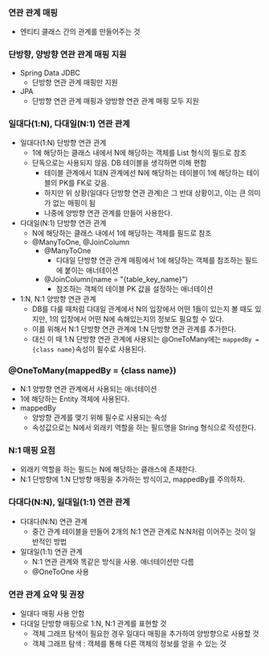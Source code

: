 ### 연관 관계 매핑
- 엔티티 클래스 간의 관계를 만들어주는 것

### 단방향, 양방향 연관 관계 매핑 지원
- Spring Data JDBC
  - 단방향 연관 관계 매핑만 지원
- JPA
  - 단방향 연관 관계 매핑과 양방향 연관 관계 매핑 모두 지원 

### 일대다(1:N), 다대일(N:1) 연관 관계
- 일대다(1:N) 단방향 연관 관계
  - 1에 해당하는 클래스 내에서 N에 해당하는 객체를 List 형식의 필드로 참조
  - 단독으로는 사용되지 않음. DB 테이블을 생각하면 이해 편함
    - 테이블 관계에서 1대N 관계에선 N에 해당하는 테이블이 1에 해당하는 테이블의 PK를 FK로 갖음.
    - 하지만 위 상황(일대다 단방향 연관 관계)은 그 반대 상황이고, 이는 큰 의미가 없는 매핑이 됨
    - 나중에 양방향 연관 관계를 만들어 사용한다.
- 다대일(N:1) 단방향 연관 관계
  - N에 해당하는 클래스 내에서 1에 해당하는 객체를 필드로 참조
  - @ManyToOne, @JoinColumn
    - @ManyToOne
      - 다대일 단방향 연관 관계 매핑에서 1에 해당하는 객체를 참조하는 필드에 붙이는 애너테이션
    - @JoinColumn(name = "{table_key_name}")
      - 참조하는 객체의 테이블 PK 값을 설정하는 애너테이션
- 1:N, N:1 양방향 연관 관계
  - DB를 다룰 때처럼 다대일 관계에서 N의 입장에서 어떤 1들이 있는지 볼 때도 있지만, 1의 입장에서 어떤 N에 속해있는지의 정보도 필요할 수 있다.
  - 이를 위해서 N:1 단방향 연관 관계에 1:N 단방향 연관 관계를 추가한다.
  - 대신 이 때 1:N 단방향 연관 관계에 사용되는 @OneToMany에는 `mappedBy = {class name}`속성이 필수로 사용된다.

### @OneToMany(mappedBy = {class name})
- N:1 양방향 연관 관계에서 사용되는 애너테이션
- 1에 해당하는 Entity 객체에 사용된다.
- mappedBy
  - 양방향 관계를 맺기 위해 필수로 사용되는 속성
  - 속성값으로는 N에서 외래키 역할을 하는 필드명을 String 형식으로 작성한다.

### N:1 매핑 요점
- 외래키 역할을 하는 필드는 N에 해당하는 클래스에 존재한다.
- N:1 단방향에 1:N 단방향 매핑을 추가하는 방식이고, mappedBy를 주의하자.

### 다대다(N:N), 일대일(1:1) 연관 관계
- 다대다(N:N) 연관 관계
  - 중간 관계 테이블을 만들어 2개의 N:1 연관 관계로 N:N처럼 이어주는 것이 일반적인 방법
- 일대일(1:1) 연관 관계
  - N:1 연관 관계와 똑같은 방식을 사용. 애너테이션만 다름
  - @OneToOne 사용

### 연관 관계 요약 및 권장
- 일대다 매핑 사용 안함
- 다대일 단방향 매핑으로 1:N, N:1 관계를 표현할 것
  - 객체 그래프 탐색이 필요한 경우 일대다 매핑을 추가하여 양방향으로 사용할 것
  - 객체 그래프 탐색 : 객체를 통해 다른 객체의 정보를 얻을 수 있는 것